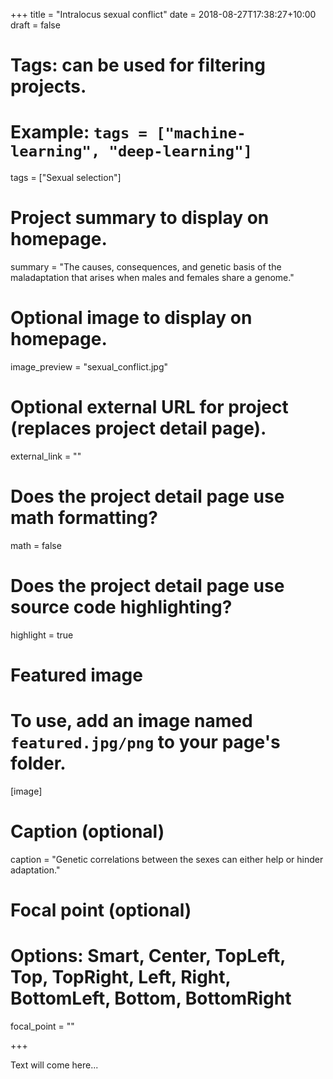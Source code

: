 +++
title = "Intralocus sexual conflict"
date = 2018-08-27T17:38:27+10:00
draft = false

# Tags: can be used for filtering projects.
# Example: `tags = ["machine-learning", "deep-learning"]`
tags = ["Sexual selection"]

# Project summary to display on homepage.
summary = "The causes, consequences, and genetic basis of the maladaptation that arises when males and females share a genome."

# Optional image to display on homepage.
image_preview = "sexual_conflict.jpg"

# Optional external URL for project (replaces project detail page).
external_link = ""

# Does the project detail page use math formatting?
math = false

# Does the project detail page use source code highlighting?
highlight = true

# Featured image
# To use, add an image named `featured.jpg/png` to your page's folder. 
[image]
  # Caption (optional)
  caption = "Genetic correlations between the sexes can either help or hinder adaptation."

  # Focal point (optional)
  # Options: Smart, Center, TopLeft, Top, TopRight, Left, Right, BottomLeft, Bottom, BottomRight
  focal_point = ""

+++

Text will come here...

